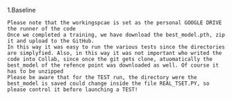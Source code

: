 
1.Baseline

    Please note that the workingspcae is set as the personal GOOGLE DRIVE the runner of the code
    Once we completed a training, we have download the best_model.pth, zip it and upload to the GitHub.
    In this way it was easy to run the various tests since the directories are simplyfied. Also, in this way it was not important who writed the code into Collab, since once the git gets clone, atuomatically the best_model of the refence point was downloaded as well. Of course it has to be unzipped
    Please be aware that for the TEST run, the directory were the best_model is saved could change inside the file REAL_TSET.PY, so please control it before launching a TEST!

